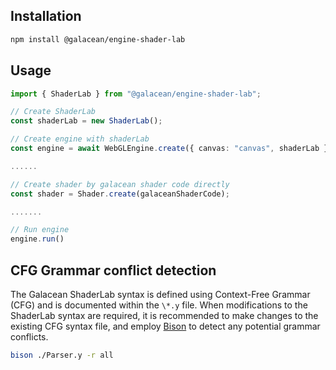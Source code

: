 ## Installation

```sh
npm install @galacean/engine-shader-lab
```

## Usage

```typescript
import { ShaderLab } from "@galacean/engine-shader-lab";

// Create ShaderLab
const shaderLab = new ShaderLab();

// Create engine with shaderLab
const engine = await WebGLEngine.create({ canvas: "canvas", shaderLab });

......

// Create shader by galacean shader code directly
const shader = Shader.create(galaceanShaderCode);

.......

// Run engine
engine.run()
```

## CFG Grammar conflict detection

The Galacean ShaderLab syntax is defined using Context-Free Grammar (CFG) and is documented within the `\*.y` file. When modifications to the ShaderLab syntax are required, it is recommended to make changes to the existing CFG syntax file, and employ [Bison](https://www.gnu.org/software/bison/manual/bison.html) to detect any potential grammar conflicts.

```sh
bison ./Parser.y -r all
```
